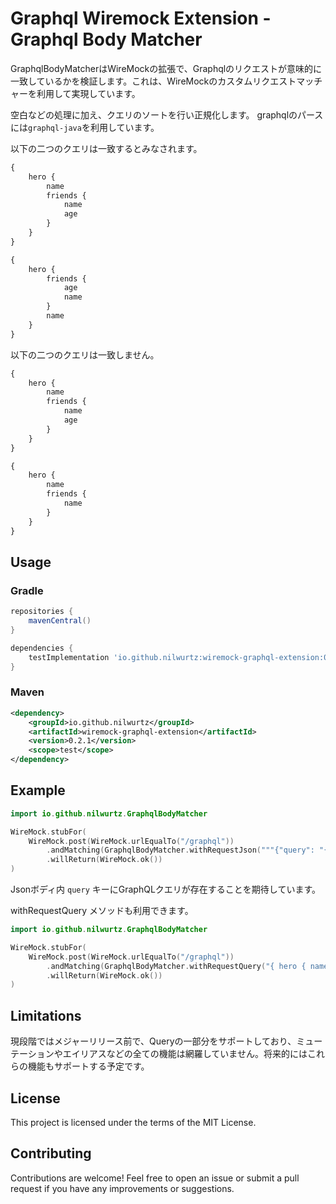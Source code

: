 # Graphql Wiremock Extension - Graphql Body Matcher
GraphqlBodyMatcherはWireMockの拡張で、Graphqlのリクエストが意味的に一致しているかを検証します。これは、WireMockのカスタムリクエストマッチャーを利用して実現しています。

空白などの処理に加え、クエリのソートを行い正規化します。
graphqlのパースには`graphql-java`を利用しています。

以下の二つのクエリは一致するとみなされます。

```graphql
{
    hero {
        name
        friends {
            name
            age
        }
    }
}
```
```graphql
{
    hero {
        friends {
            age
            name
        }
        name
    }
}
```
以下の二つのクエリは一致しません。

```graphql
{
    hero {
        name
        friends {
            name
            age
        }
    }
}
```
```graphql
{
    hero {
        name
        friends {
            name
        }
    }
}
```


## Usage
### Gradle

```groovy
repositories {
    mavenCentral()
}

dependencies {
    testImplementation 'io.github.nilwurtz:wiremock-graphql-extension:0.2.1'
}
```

### Maven

```xml
<dependency>
    <groupId>io.github.nilwurtz</groupId>
    <artifactId>wiremock-graphql-extension</artifactId>
    <version>0.2.1</version>
    <scope>test</scope>
</dependency>
```


## Example

```kotlin
import io.github.nilwurtz.GraphqlBodyMatcher

WireMock.stubFor(
    WireMock.post(WireMock.urlEqualTo("/graphql"))
        .andMatching(GraphqlBodyMatcher.withRequestJson("""{"query": "{ hero { name }}"}"""))
        .willReturn(WireMock.ok())
)
```

Jsonボディ内 `query` キーにGraphQLクエリが存在することを期待しています。

withRequestQuery メソッドも利用できます。

```kotlin
import io.github.nilwurtz.GraphqlBodyMatcher

WireMock.stubFor(
    WireMock.post(WireMock.urlEqualTo("/graphql"))
        .andMatching(GraphqlBodyMatcher.withRequestQuery("{ hero { name }}"))
        .willReturn(WireMock.ok())
)
```

## Limitations
現段階ではメジャーリリース前で、Queryの一部分をサポートしており、ミューテーションやエイリアスなどの全ての機能は網羅していません。将来的にはこれらの機能もサポートする予定です。

## License
This project is licensed under the terms of the MIT License.

## Contributing
Contributions are welcome! Feel free to open an issue or submit a pull request if you have any improvements or suggestions.